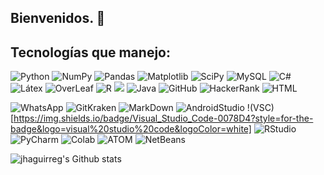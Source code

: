 ## Bienvenidos. 👋

<!--
**jhaguirreg/jhaguirreg** is a ✨ _special_ ✨ repository because its `README.md` (this file) appears on your GitHub profile.

Here are some ideas to get you started:

- 🔭 I’m currently working on ...
- 🌱 I’m currently learning ...
- 👯 I’m looking to collaborate on ...
- 🤔 I’m looking for help with ...
- 💬 Ask me about ...
- 📫 How to reach me: ...
- 😄 Pronouns: ...
- ⚡ Fun fact: ...
-->
## Tecnologías que manejo:
![Python](https://img.shields.io/badge/python-3670A0?style=for-the-badge&logo=python&logoColor=ffdd54) ![NumPy](https://img.shields.io/badge/numpy-%23013243.svg?style=for-the-badge&logo=numpy&logoColor=white) ![Pandas](https://img.shields.io/badge/pandas-%23150458.svg?style=for-the-badge&logo=pandas&logoColor=white) ![Matplotlib](https://img.shields.io/badge/Matplotlib-%23ffffff.svg?style=for-the-badge&logo=Matplotlib&logoColor=black) ![SciPy](https://img.shields.io/badge/SciPy-%230C55A5.svg?style=for-the-badge&logo=scipy&logoColor=%white) ![MySQL](https://img.shields.io/badge/MySQL-005C84?style=for-the-badge&logo=mysql&logoColor=white) ![C#](https://img.shields.io/badge/C%23-239120?style=for-the-badge&logo=csharp&logoColor=white) ![Látex](https://img.shields.io/badge/LaTeX-47A141?style=for-the-badge&logo=LaTeX&logoColor=white) ![OverLeaf](https://img.shields.io/badge/Overleaf-47A141?style=for-the-badge&logo=Overleaf&logoColor=white) ![R](https://img.shields.io/badge/R-276DC3?style=for-the-badge&logo=r&logoColor=white) ![](https://img.shields.io/badge/Microsoft_Office-D83B01?style=for-the-badge&logo=microsoft-office&logoColor=white) ![Java](https://img.shields.io/badge/java-%23ED8B00.svg?style=for-the-badge&logo=openjdk&logoColor=white) ![GitHub](https://img.shields.io/badge/GitHub-100000?style=for-the-badge&logo=github&logoColor=white) ![HackerRank](https://img.shields.io/badge/-Hackerrank-2EC866?style=for-the-badge&logo=HackerRank&logoColor=white)
![HTML](https://img.shields.io/badge/HTML5-E34F26?style=for-the-badge&logo=html5&logoColor=white)

![WhatsApp](https://img.shields.io/badge/WhatsApp-25D366?style=for-the-badge&logo=whatsapp&logoColor=white)
![GitKraken](https://img.shields.io/badge/GitKraken-179287?style=for-the-badge&logo=GitKraken&logoColor=white)
![MarkDown](https://img.shields.io/badge/Markdown-000000?style=for-the-badge&logo=markdown&logoColor=white)
![AndroidStudio](https://img.shields.io/badge/Android_Studio-3DDC84?style=for-the-badge&logo=android-studio&logoColor=white)
!(VSC)[https://img.shields.io/badge/Visual_Studio_Code-0078D4?style=for-the-badge&logo=visual%20studio%20code&logoColor=white]
![RStudio](https://img.shields.io/badge/RStudio-75AADB?style=for-the-badge&logo=RStudio&logoColor=white)
![PyCharm](https://img.shields.io/badge/PyCharm-000000.svg?&style=for-the-badge&logo=PyCharm&logoColor=white)
![Colab](https://img.shields.io/badge/Colab-F9AB00?style=for-the-badge&logo=googlecolab&color=525252)
![ATOM](https://img.shields.io/badge/Atom-66595C?style=for-the-badge&logo=Atom&logoColor=white)
![NetBeans](https://img.shields.io/badge/apache%20netbeans-1B6AC6?style=for-the-badge&logo=apache%20netbeans%20IDE&logoColor=white)


![jhaguirreg's Github stats](https://github-readme-stats.vercel.app/api/top-langs/?username=jhaguirreg&theme=nightowl&show_icons=true&hide_border=true&layout=compact)
